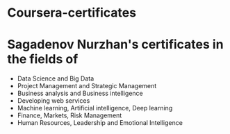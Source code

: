 # Coursera-certificates

# Sagadenov Nurzhan's certificates in the fields of 
+ Data Science and Big Data
+ Project Management and Strategic Management
+ Business analysis and Business intelligence
+ Developing web services
+ Machine learning, Artificial intelligence, Deep learning
+ Finance, Markets, Risk Management
+ Human Resources, Leadership and Emotional Intelligence
